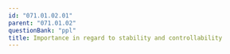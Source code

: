 ```yaml
---
id: "071.01.02.01"
parent: "071.01.02"
questionBank: "ppl"
title: Importance in regard to stability and controllability
---
```


